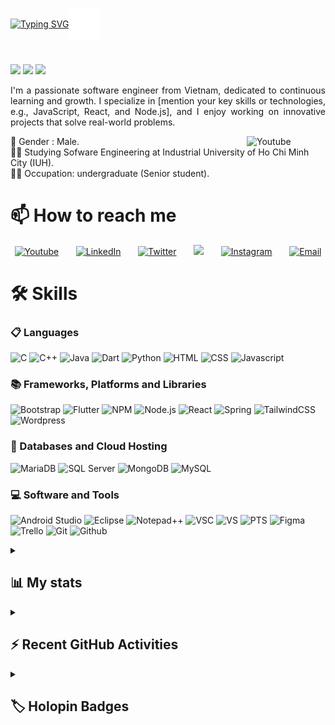 <p style="display: flex; align-items: center;">
  <a href="https://git.io/typing-svg"><img src="https://readme-typing-svg.herokuapp.com?font=monsterat&weight=200&duration=2000&pause=1000&color=31F728&width=300&height=35&lines=Hi%2C+I'm+Nguy%E1%BB%85n+L%C3%AA+Gia+B%E1%BA%A3o+" alt="Typing SVG" /></a>
  <img src="header.svg" style="width: 10%;" alt="Click to see the source">
</p>

# 
![](https://komarev.com/ghpvc/?username=baoispro&color=brightgreen) ![](https://custom-icon-badges.demolab.com/github/followers/baoispro?logo=person-add&style=social&logoColor=black) ![](https://custom-icon-badges.demolab.com/github/stars/baoispro?logo=star&style=social&logoColor=black)

<p align="justify">I'm a passionate software engineer from Vietnam, dedicated to continuous learning and growth. I specialize in [mention your key skills or technologies, e.g., JavaScript, React, and Node.js], and I enjoy working on innovative projects that solve real-world problems.</p>
<img align="right" width="25%" alt="Youtube" title="Youtube" src="https://gifdb.com/images/high/green-static-background-hacking-zxdixjwjemrjnoen.gif"/>
<p align="left">
🧑 Gender : Male.</br>
👨‍🎓 Studying Sofware Engineering at Industrial University of Ho Chi Minh City (IUH).</br>
👨‍💻 Occupation: undergraduate (Senior student).
</p>

# 📫 How to reach me
<!-- Social icons section -->
<p align="center">
  <a href="https://www.youtube.com/@jackbaonguyen2580"><img width="32px" alt="Youtube" title="Youtube" src="https://i.imgur.com/qiXu7b2.png"/></a>
  &#8287;&#8287;&#8287;&#8287;&#8287;
  <a href="https://www.linkedin.com/in/nguy%E1%BB%85n-l%C3%AA-gia-b%E1%BA%A3o-7b016a31b/"><img width="32px" alt="LinkedIn" title="LinkedIn" src="https://i.imgur.com/yRpa1dQ.png"/></a>
  &#8287;&#8287;&#8287;&#8287;&#8287;
  <a href="https://x.com/JackboNguyn1"><img width="32px" alt="Twitter" title="Twitter" src="https://i.imgur.com/AixJgnm.png"/></a>
  &#8287;&#8287;&#8287;&#8287;&#8287;
  <a href="https://www.facebook.com/bao.nguyenlegia.967" alt="Facebook" title="Facebook"><img width="32px" src="https://img.icons8.com/?size=100&id=8818&format=png&color=F75C7E"/></a>
  &#8287;&#8287;&#8287;&#8287;&#8287;
  <a href="https://www.instagram.com/baoispro13170/"><img width="32px" alt="Instagram" title="Instagram" src="https://img.icons8.com/?size=100&id=32309&format=png&color=f75c7e"></a>
  &#8287;&#8287;&#8287;&#8287;&#8287;
  <a href="mailto:nguyenlegiabao810@gmail.com"><img width="32px" alt="Email" title="Email" src="https://img.icons8.com/?size=100&id=12623&format=png&color=f75c7e"/></a>
</p>

# 🛠️ Skills
### 📋 Languages
<p>
  <img src="https://img.shields.io/badge/c-%2300599C.svg?style=for-the-badge&logo=c&logoColor=white" alt="C" title="C"/>
  <img src="https://img.shields.io/badge/c++-%2300599C.svg?style=for-the-badge&logo=c%2B%2B&logoColor=white" alt="C++" title="C++"/>
  <img src="https://img.shields.io/badge/Java-ED8B00?style=for-the-badge&logo=openjdk&logoColor=white" alt="Java" title="Java"/>
  <img src="https://img.shields.io/badge/dart-%230175C2.svg?style=for-the-badge&logo=dart&logoColor=white" alt="Dart" title="Dart"/>
  <img src="https://img.shields.io/badge/dart-%230175C2.svg?style=for-the-badge&logo=dart&logoColor=white" alt="Python" title="Python"/>
   <img src="https://img.shields.io/badge/html5-%23E34F26.svg?style=for-the-badge&logo=html5&logoColor=white" alt="HTML" title="HTML"/>
  <img src="https://img.shields.io/badge/css3-%231572B6.svg?style=for-the-badge&logo=css3&logoColor=white" alt="CSS" title="CSS"/>
  <img src="https://img.shields.io/badge/javascript-%23323330.svg?style=for-the-badge&logo=javascript&logoColor=%23F7DF1E" alt="Javascript" title="Javascript"/>
</p>

### 📚 Frameworks, Platforms and Libraries 
<p>
  <img src="https://img.shields.io/badge/bootstrap-%238511FA.svg?style=for-the-badge&logo=bootstrap&logoColor=white" alt="Bootstrap" title="Bootstrap"/>
  <img src="https://img.shields.io/badge/Flutter-%2302569B.svg?style=for-the-badge&logo=Flutter&logoColor=white" alt="Flutter" title="Flutter"/>
  <img src="https://img.shields.io/badge/NPM-%23CB3837.svg?style=for-the-badge&logo=npm&logoColor=white" alt="NPM" title="NPM"/>
  <img src="https://img.shields.io/badge/node.js-6DA55F?style=for-the-badge&logo=node.js&logoColor=white" alt="Node.js" title="Node.js"/>
  <img src="https://img.shields.io/badge/react-%2320232a.svg?style=for-the-badge&logo=react&logoColor=%2361DAFB" alt="React" title="React"/>
   <img src="https://img.shields.io/badge/spring-%236DB33F.svg?style=for-the-badge&logo=spring&logoColor=white" alt="Spring" title="Spring"/>
  <img src="https://img.shields.io/badge/tailwindcss-%2338B2AC.svg?style=for-the-badge&logo=tailwind-css&logoColor=white" alt="TailwindCSS" title="TailwindCSS"/>
  <img src="https://img.shields.io/badge/WordPress-%23117AC9.svg?style=for-the-badge&logo=WordPress&logoColor=white" alt="Wordpress" title="Wordpress"/>
</p>

### 📂 Databases and Cloud Hosting
<p>
  <img src="https://img.shields.io/badge/MariaDB-003545?style=for-the-badge&logo=mariadb&logoColor=white" alt="MariaDB" title="MariaDB"/>
  <img src="https://img.shields.io/badge/Microsoft%20SQL%20Server-CC2927?style=for-the-badge&logo=microsoft%20sql%20server&logoColor=white" alt="SQL Server" title="SQL Server"/>
  <img src="https://img.shields.io/badge/MongoDB-%234ea94b.svg?style=for-the-badge&logo=mongodb&logoColor=white" alt="MongoDB" title="MongoDB"/>
  <img src="https://img.shields.io/badge/mysql-4479A1.svg?style=for-the-badge&logo=mysql&logoColor=white" alt="MySQL" title="MySQL"/>
</p>

### 💻 Software and Tools
<p>
  <img src="https://img.shields.io/badge/android%20studio-346ac1?style=for-the-badge&logo=android%20studio&logoColor=white" alt="Android Studio" title="Android Studio"/>
  <img src="https://img.shields.io/badge/Eclipse-FE7A16.svg?style=for-the-badge&logo=Eclipse&logoColor=white" alt="Eclipse" title="Eclipse"/>
  <img src="https://img.shields.io/badge/Notepad++-90E59A.svg?style=for-the-badge&logo=notepad%2b%2b&logoColor=black" alt="Notepad++" title="Notepad++"/>
  <img src="https://img.shields.io/badge/Visual%20Studio%20Code-0078d7.svg?style=for-the-badge&logo=visual-studio-code&logoColor=white" alt="VSC" title="VSC"/>
  <img src="https://img.shields.io/badge/Visual%20Studio-5C2D91.svg?style=for-the-badge&logo=visual-studio&logoColor=white" alt="VS" title="VS"/>
   <img src="https://img.shields.io/badge/adobe%20photoshop-%2331A8FF.svg?style=for-the-badge&logo=adobe%20photoshop&logoColor=white" alt="PTS" title="PTS"/>
  <img src="https://img.shields.io/badge/figma-%23F24E1E.svg?style=for-the-badge&logo=figma&logoColor=white" alt="Figma" title="Figma"/>
  <img src="https://img.shields.io/badge/Trello-%23026AA7.svg?style=for-the-badge&logo=Trello&logoColor=white" alt="Trello" title="Trello"/>
  <img src="https://img.shields.io/badge/git-%23F05033.svg?style=for-the-badge&logo=git&logoColor=white" alt="Git" title="Git"/>
  <img src="https://img.shields.io/badge/github-%23121011.svg?style=for-the-badge&logo=github&logoColor=white" alt="Github" title="Github"/>
</p>

<details>
  <summary><h2>📊 My stats</h2></summary> 
<div align="center">
  <img src="https://github-readme-stats.vercel.app/api?username=baoispro&show_icons=true&theme=panda" alt="Githubstat" title="GithubStat" height="192px"/>
  <img src="https://github-readme-stats.vercel.app/api/top-langs/?username=baoispro&layout=compact&theme=panda" alt="TopLanguages" title="TopLanguages" height="192px"/>
  <img src="https://streak-stats.demolab.com/?user=baoispro&theme=panda" alt="streakStat" title="streakStat" height="192px"/>
  <img src="https://github-readme-activity-graph.vercel.app/graph?username=baoispro&theme=material" alt="activityContribution" title="activityContribution"/>
  <img src="https://github-profile-trophy.vercel.app/?username=ryo-ma&theme=onedark" alt="trophyProfileGithub" title="trophyProfileGithub"/>
</div>
</details>

<details>
  <summary><h2>⚡ Recent GitHub Activities</h2></summary> 
  <!--START_SECTION:activity-->

1. 🎉 Merged PR [#2](https://github.com/baoispro/baoispro/pull/2) in [baoispro/baoispro](https://github.com/baoispro/baoispro)
  
2. ❌ Reopened PR [#2](https://github.com/baoispro/baoispro/pull/2) in [baoispro/baoispro](https://github.com/baoispro/baoispro)

3. ❌ Closed PR [#2](https://github.com/baoispro/baoispro/pull/2) in [baoispro/baoispro](https://github.com/baoispro/baoispro)

4. 🗣 Commented on [#2](https://github.com/baoispro/baoispro/pull/2#issuecomment-2247626654) in [baoispro/baoispro](https://github.com/baoispro/baoispro)

5. 💪 Opened PR [#2](https://github.com/baoispro/baoispro/pull/2) in [baoispro/baoispro](https://github.com/baoispro/baoispro)

6. 🎉 Merged PR [#1](https://github.com/baoispro/baoispro/pull/1) in [baoispro/baoispro](https://github.com/baoispro/baoispro)

7. 🗣 Commented on [#1](https://github.com/baoispro/baoispro/pull/1#issuecomment-2247623729) in [baoispro/baoispro](https://github.com/baoispro/baoispro)

8. 💪 Opened PR [#1](https://github.com/baoispro/baoispro/pull/1) in [baoispro/baoispro](https://github.com/baoispro/baoispro)
  <!--END_SECTION:activity-->
</details>

<details>
  <summary><h2>🏷️ Holopin Badges</h2></summary> 
  <a href="https://holopin.io/@baoispro"><img src="https://holopin.me/baoispro" alt="An image of @baoispro's Holopin badges, which is a link to view their full Holopin profile"/></a>
</details>

<!--
**baoispro/baoispro** is a ✨ _special_ ✨ repository because its `README.md` (this file) appears on your GitHub profile.

Here are some ideas to get you started:

- 🔭 I’m currently working on ...
- 🌱 I’m currently learning ...
- 👯 I’m looking to collaborate on ...
- 🤔 I’m looking for help with ...
- 💬 Ask me about ...
- 📫 How to reach me: ...
- 😄 Pronouns: ...
- ⚡ Fun fact: ...
-->
